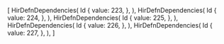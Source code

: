 [
    HirDefnDependencies(
        Id {
            value: 223,
        },
    ),
    HirDefnDependencies(
        Id {
            value: 224,
        },
    ),
    HirDefnDependencies(
        Id {
            value: 225,
        },
    ),
    HirDefnDependencies(
        Id {
            value: 226,
        },
    ),
    HirDefnDependencies(
        Id {
            value: 227,
        },
    ),
]